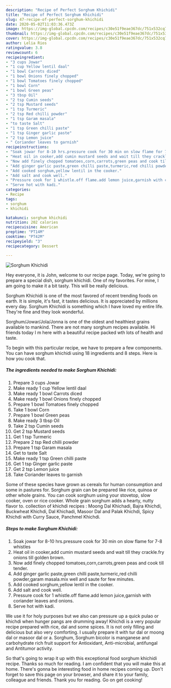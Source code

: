 ```yaml
---
description: "Recipe of Perfect Sorghum Khichidi"
title: "Recipe of Perfect Sorghum Khichidi"
slug: 47-recipe-of-perfect-sorghum-khichidi
date: 2020-05-02T11:03:36.473Z
image: https://img-global.cpcdn.com/recipes/c30e51f9eae367dc/751x532cq70/sorghum-khichidi-recipe-main-photo.jpg
thumbnail: https://img-global.cpcdn.com/recipes/c30e51f9eae367dc/751x532cq70/sorghum-khichidi-recipe-main-photo.jpg
cover: https://img-global.cpcdn.com/recipes/c30e51f9eae367dc/751x532cq70/sorghum-khichidi-recipe-main-photo.jpg
author: Lelia Rios
ratingvalue: 3.8
reviewcount: 6
recipeingredient:
- "3 cups Jowar"
- "1 cup Yellow lentil daal"
- "1 bowl Carrots diced"
- "1 bowl Onions finely chopped"
- "1 bowl Tomatoes finely chopped"
- "1 bowl Corn"
- "1 bowl Green peas"
- "3 tbsp Oil"
- "2 tsp Cumin seeds"
- "2 tsp Mustard seeds"
- "1 tsp Turmeric"
- "2 tsp Red chilli powder"
- "1 tsp Garam masala"
- "to taste Salt"
- "1 tsp Green chilli paste"
- "1 tsp Ginger garlic paste"
- "2 tsp Lemon juice"
- " Coriander leaves to garnish"
recipeinstructions:
- "Soak jowar for 8-10 hrs.pressure cook for 30 min on slow flame for 7-8 whistles"
- "Heat oil in cooker,add cumin mustard seeds and wait till they crackle.fry onions till golden brown."
- "Now add finely chopped tomatoes,corn,carrots,green peas and cook till tender."
- "Add ginger garlic paste,green chilli paste,turmeric,red chilli powder,garam masala.mix well and saute for few minutes."
- "Add cooked sorghum,yellow lentil in the cooker."
- "Add salt and cook well."
- "Pressure cook for 1 whistle.off flame.add lemon juice,garnish with coriander leaves and onions."
- "Serve hot with kadi."
categories:
- Recipe
tags:
- sorghum
- khichidi

katakunci: sorghum khichidi 
nutrition: 202 calories
recipecuisine: American
preptime: "PT14M"
cooktime: "PT42M"
recipeyield: "3"
recipecategory: Dessert

---
```



![Sorghum Khichidi](https://img-global.cpcdn.com/recipes/c30e51f9eae367dc/751x532cq70/sorghum-khichidi-recipe-main-photo.jpg)

Hey everyone, it is John, welcome to our recipe page. Today, we're going to prepare a special dish, sorghum khichidi. One of my favorites. For mine, I am going to make it a bit tasty. This will be really delicious.

Sorghum Khichidi is one of the most favored of recent trending foods on earth. It is simple, it's fast, it tastes delicious. It is appreciated by millions every day. Sorghum Khichidi is something which I have loved my entire life. They're fine and they look wonderful.

Sorghum/Jowar/Jola/Jonna is one of the oldest and healthiest grains available to mankind. There are not many sorghum recipes available. Hi friends today I m here with a beautiful recipe packed wth lots of health and taste.


To begin with this particular recipe, we have to prepare a few components. You can have sorghum khichidi using 18 ingredients and 8 steps. Here is how you cook that.

##### The ingredients needed to make Sorghum Khichidi:

1. Prepare 3 cups Jowar
1. Make ready 1 cup Yellow lentil daal
1. Make ready 1 bowl Carrots diced
1. Make ready 1 bowl Onions finely chopped
1. Prepare 1 bowl Tomatoes finely chopped
1. Take 1 bowl Corn
1. Prepare 1 bowl Green peas
1. Make ready 3 tbsp Oil
1. Take 2 tsp Cumin seeds
1. Get 2 tsp Mustard seeds
1. Get 1 tsp Turmeric
1. Prepare 2 tsp Red chilli powder
1. Prepare 1 tsp Garam masala
1. Get to taste Salt
1. Make ready 1 tsp Green chilli paste
1. Get 1 tsp Ginger garlic paste
1. Get 2 tsp Lemon juice
1. Take  Coriander leaves to garnish


Some of these species have grown as cereals for human consumption and some in pastures for. Sorghum grain can be prepared like rice, quinoa or other whole grains. You can cook sorghum using your stovetop, slow cooker, oven or rice cooker. Whole grain sorghum adds a hearty, nutty flavor to. collection of khichdi recipes : Moong Dal Khichadi, Bajra Khichdi, Buckwheat Khichdi, Dal Khichadi, Masoor Dal and Palak Khichdi, Spicy Khichdi with Curry Sauce, Panchmel Khichdi. 

##### Steps to make Sorghum Khichidi:

1. Soak jowar for 8-10 hrs.pressure cook for 30 min on slow flame for 7-8 whistles
1. Heat oil in cooker,add cumin mustard seeds and wait till they crackle.fry onions till golden brown.
1. Now add finely chopped tomatoes,corn,carrots,green peas and cook till tender.
1. Add ginger garlic paste,green chilli paste,turmeric,red chilli powder,garam masala.mix well and saute for few minutes.
1. Add cooked sorghum,yellow lentil in the cooker.
1. Add salt and cook well.
1. Pressure cook for 1 whistle.off flame.add lemon juice,garnish with coriander leaves and onions.
1. Serve hot with kadi.


We use it for holy purposes but we also can pressure up a quick pulao or khichdi when hunger pangs are drumming away! Khichdi is a very popular recipe prepared with rice, dal and some spices. It is not only filling and delicious but also very comforting. I usually prepare it with tur dal or moong dal or masoor dal or a. Sorghum, Sorghum bicolor is manganese and carbohydrate rich fruit support for Antioxidant, Anti-microbial, antifungal and Antitumor activity. 

So that's going to wrap it up with this exceptional food sorghum khichidi recipe. Thanks so much for reading. I am confident that you will make this at home. There's gonna be interesting food in home recipes coming up. Don't forget to save this page on your browser, and share it to your family, colleague and friends. Thank you for reading. Go on get cooking!
